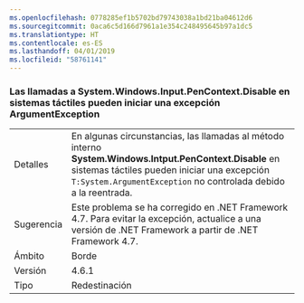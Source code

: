 ```yaml
---
ms.openlocfilehash: 0778285ef1b5702bd79743038a1bd21ba04612d6
ms.sourcegitcommit: 0aca6c5d166d7961a1e354c248495645b97a1dc5
ms.translationtype: HT
ms.contentlocale: es-ES
ms.lasthandoff: 04/01/2019
ms.locfileid: "58761141"
---
```

### <a name="calls-to-systemwindowsinputpencontextdisable-on-touch-enabled-systems-may-throw-an-argumentexception"></a>Las llamadas a System.Windows.Input.PenContext.Disable en sistemas táctiles pueden iniciar una excepción ArgumentException

|   |   |
|---|---|
|Detalles|En algunas circunstancias, las llamadas al método interno <strong>System.Windows.Intput.PenContext.Disable</strong> en sistemas táctiles pueden iniciar una excepción <code>T:System.ArgumentException</code> no controlada debido a la reentrada.|
|Sugerencia|Este problema se ha corregido en .NET Framework 4.7. Para evitar la excepción, actualice a una versión de .NET Framework a partir de .NET Framework 4.7.|
|Ámbito|Borde|
|Versión|4.6.1|
|Tipo|Redestinación|

